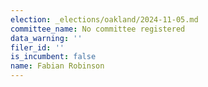```yaml
---
election: _elections/oakland/2024-11-05.md
committee_name: No committee registered
data_warning: ''
filer_id: ''
is_incumbent: false
name: Fabian Robinson
---
```

